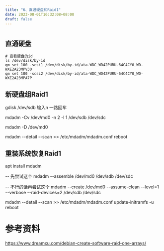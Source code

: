 ```yaml
---
title: "6、直通硬盘和Raid1"
date: 2023-08-01T16:32:08+08:00
draft: false
---
```


# 


## 直通硬盘


``` shell
# 查看硬盘的id
ls /dev/disk/by-id
qm set 100 -scsi1 /dev/disk/by-id/ata-WDC_WD42PURU-64C4CY0_WD-WXE2A23MPV30
qm set 100 -scsi2 /dev/disk/by-id/ata-WDC_WD42PURU-64C4CY0_WD-WXE2A23MPA7P
```

## 新硬盘组Raid1

gdisk /dev/sdb
输入n  一路回车

mdadm -Cv /dev/md0 -n 2 -l 1 /dev/sdb /dev/sdc


mdadm -D /dev/md0

mdadm --detail --scan >> /etc/mdadm/mdadm.conf
reboot


## 重装系统恢复Raid1
apt install mdadm


-- 先尝试这个
mdadm --assemble /dev/md0 /dev/sdb /dev/sdc

-- 不行的话再尝试这个
mdadm --create /dev/md0 --assume-clean --level=1 --verbose --raid-devices=2 /dev/sdb /dev/sdc


mdadm --detail --scan >> /etc/mdadm/mdadm.conf
update-initramfs -u
reboot


# 参考资料
https://www.dreamxu.com/debian-create-software-raid-one-arrays/

